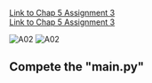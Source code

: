 
[Link to Chap 5 Assignment 3](https://docs.google.com/presentation/d/1r3h2R9JwK9HK_U2Ia-zncL0BSjHV6Giu6ugNJ6yZpgc/edit#slide=id.g1728425abfa_0_83) <BR>
[Link to Chap 5 Assignment 3](https://docs.google.com/presentation/d/1r3h2R9JwK9HK_U2Ia-zncL0BSjHV6Giu6ugNJ6yZpgc/edit#slide=id.g1728425abfa_0_93)

![A02](https://nimbus-screenshots.s3.amazonaws.com/s/ee045661ff9098b0429105b189e4d171.png)
![A02](https://nimbus-screenshots.s3.amazonaws.com/s/5315b776512a03e933b8c5eeb640c592.png)

## Compete the "main.py"


